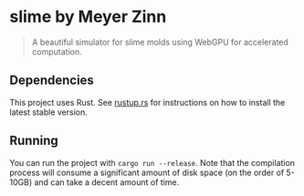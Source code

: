 # slime by Meyer Zinn

> A beautiful simulator for slime molds using WebGPU for accelerated computation.

## Dependencies

This project uses Rust. See [rustup.rs](https://rustup.rs) for instructions on how to install the latest stable version.

## Running

You can run the project with `cargo run --release`. Note that the compilation process will consume a significant amount of disk space (on the order of 5-10GB) and can take a decent amount of time.